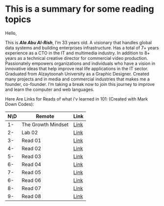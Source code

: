 # This is a summary for some reading topics

Hello,

This is **_Ala Abu Al-Rish_**, I’m 33 years old. A visionary that handles global data systems and building enterprises infrastructure. Has a total of 7+ years experience as a CTO in the IT and multimedia industry. In addition to 8+ years as a technical creative director for commercial video production. Passionately empowers organizations and individuals who have a vision in innovative ideas that help improve real life applications in the IT sector.
Graduated from Alzaytoonah University as a Graphic Designer. Created many projects and in media and commercial industries that makes me a founder, co-founder. 
I’m taking a break now to join this journey to improve and learn the computer and web languages.



Here Are Links for Reads of what i'v learned in 101: (Created with Mark Down Codes):


N\D| Remote              | **Link**
-- |---------------------|--------------------------------
1- | The Growth Mindset  | [Link](https://alaa-rish.github.io/101-reading-notes/lab01)
2- | Lab 02              | [Link](https://alaa-rish.github.io/101-reading-notes/lab02)
3- | Read 01             | [Link](https://alaa-rish.github.io/101-reading-notes/read01)
4- | Read 02             | [Link](https://alaa-rish.github.io/101-reading-notes/read02)
5- | Read 03             | [Link](https://alaa-rish.github.io/101-reading-notes/read03)
6- | Read 04             | [Link](https://alaa-rish.github.io/101-reading-notes/read04)
7- | Read 05             | [Link]()
6- | Read 06             | [Link](https://alaa-rish.github.io/101-reading-notes/read06)
8- | Read 07             | [Link](https://alaa-rish.github.io/101-reading-notes/read07)
9- | Read 08             | [Link]()



